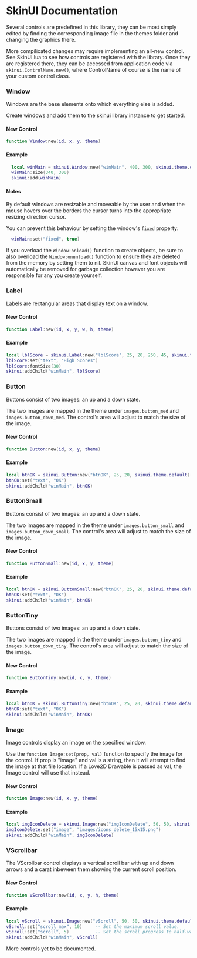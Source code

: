 # SkinUI Documentation

Several controls are predefined in this library, they can be most simply edited by finding the corresponding image file in the
themes folder and changing the graphics there.

More compilicated changes may require implementing an all-new control.  See SkinUI.lua to see how controls are registered with the
library.  Once they are registered there, they can be accessed from application code via ```skinui.ControlName.new()```, where
ControlName of course is the name of your custom control class.

### Window

Windows are the base elements onto which everything else is added.

Create windows and add them to the skinui library instance to get started.

#### New Control

```lua
function Window:new(id, x, y, theme)
```

#### Example

```lua
  local winMain = skinui.Window:new("winMain", 400, 300, skinui.theme.default)
  winMain:size(340, 300)
  skinui:add(winMain)
```

#### Notes

By default windows are resizable and moveable by the user and when the mouse hovers over the borders the cursor turns into the 
appropriate resizing direction cursor.

You can prevent this behaviour by setting the window's ```fixed``` property:

```lua
  winMain:set("fixed", true)
```

If you overload the ```Window:onload()``` function to create objects, be sure to also overload the ```Window:onunload()``` function
to ensure they are deleted from the memory by setting them to nil.  SkinUI canvas and font objects will automatically be removed for
garbage collection however you are responsible for any you create yourself.

### Label

Labels are rectangular areas that display text on a window.

#### New Control

```lua
function Label:new(id, x, y, w, h, theme)
```

#### Example

```lua
local lblScore = skinui.Label:new("lblScore", 25, 20, 250, 45, skinui.theme.default)
lblScore:set("text", "High Scores")
lblScore:fontSize(30)
skinui:addChild("winMain", lblScore)
```

### Button

Buttons consist of two images: an up and a down state.

The two images are mapped in the theme under ```images.button_med``` and ```images.button_down_med```.  The control's area will
adjust to match the size of the image.

#### New Control

```lua
function Button:new(id, x, y, theme)
```

#### Example

```lua
local btnOK = skinui.Button:new("btnOK", 25, 20, skinui.theme.default)
btnOK:set("text", "OK")
skinui:addChild("winMain", btnOK)
```

### ButtonSmall

Buttons consist of two images: an up and a down state.

The two images are mapped in the theme under ```images.button_small``` and ```images.button_down_small```.  The control's area will
adjust to match the size of the image.

#### New Control

```lua
function ButtonSmall:new(id, x, y, theme)
```

#### Example

```lua
local btnOK = skinui.ButtonSmall:new("btnOK", 25, 20, skinui.theme.default)
btnOK:set("text", "OK")
skinui:addChild("winMain", btnOK)
```
### ButtonTiny

Buttons consist of two images: an up and a down state.

The two images are mapped in the theme under ```images.button_tiny``` and ```images.button_down_tiny```.  The control's area will
adjust to match the size of the image.

#### New Control

```lua
function ButtonTiny:new(id, x, y, theme)
```

#### Example

```lua
local btnOK = skinui.ButtonTiny:new("btnOK", 25, 20, skinui.theme.default)
btnOK:set("text", "OK")
skinui:addChild("winMain", btnOK)
```
### Image

Image controls display an image on the specified window.

Use the ```function Image:set(prop, val)``` function to specify the image
for the control.  If prop is "image" and val is a string, then it will attempt
to find the image at that file location.  If a Love2D Drawable is passed as val,
the Image control will use that instead.

#### New Control

```lua
function Image:new(id, x, y, theme)
```

#### Example

```lua
local imgIconDelete = skinui.Image:new("imgIconDelete", 50, 50, skinui.theme.default)
imgIconDelete:set("image", "images/icons_delete_15x15.png")
skinui:addChild("winMain", imgIconDelete)
```

### VScrollbar

The VScrollbar control displays a vertical scroll bar with up and down arrows and a carat
inbeween them showing the current scroll position.

#### New Control

```lua
function VScrollbar:new(id, x, y, h, theme)
```

#### Example

```lua
local vScroll = skinui.Image:new("vScroll", 50, 50, skinui.theme.default)
vScroll:set("scroll_max", 10)     -- Set the maximum scroll value.
vScroll:set("scroll", 5)          -- Set the scroll progress to half-way.
skinui:addChild("winMain", vScroll)
```

More controls yet to be documented.